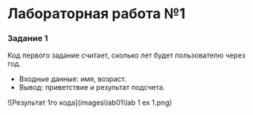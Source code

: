 # Лабораторная работа №1
### Задание 1
Код первого задание считает, сколько лет будет пользователю через год.
* Входные данные: имя, возраст.
* Вывод: приветствие и результат подсчета.

![Результат 1го кода](images\lab01\lab 1 ex 1.png)